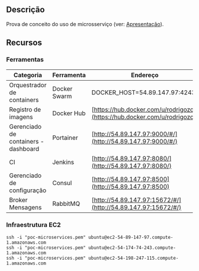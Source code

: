 ## Descrição
Prova de conceito do uso de microsserviço (ver: [Apresentação](https://github.com/ecellani/customer-self-empowered/blob/master/ms-poc-vivo-v2.pptx)).

## Recursos

### Ferramentas

| Categoria |  Ferramenta | Endereço  |  Acesso |
| ----------|-------------|-----------|---|
| Orquestrador de containers | Docker Swarm | DOCKER_HOST=54.89.147.97:4243 | 
| Registro de imagens | Docker Hub | [https://hub.docker.com/u/rodrigozc/](https://hub.docker.com/u/rodrigozc/) | | 
| Gerenciado de containers - dashboard | Portainer | [http://54.89.147.97:9000/#/](http://54.89.147.97:9000/#/) | admin / PocSysmap2017 |
| CI | Jenkins| [http://54.89.147.97:8080/](http://54.89.147.97:8080/)| admin / PocSysmap2017 | 
| Gerenciado de configuração | Consul | [http://54.89.147.97:8500](http://54.89.147.97:8500) |
| Broker Mensagens | RabbitMQ | [http://54.89.147.97:15672/#/](http://54.89.147.97:15672/#/)| guest / guest |

### Infraestrutura EC2
```
ssh -i "poc-microservices.pem" ubuntu@ec2-54-89-147-97.compute-1.amazonaws.com
ssh -i "poc-microservices.pem" ubuntu@ec2-54-174-74-243.compute-1.amazonaws.com
ssh -i "poc-microservices.pem" ubuntu@ec2-54-198-247-115.compute-1.amazonaws.com
```